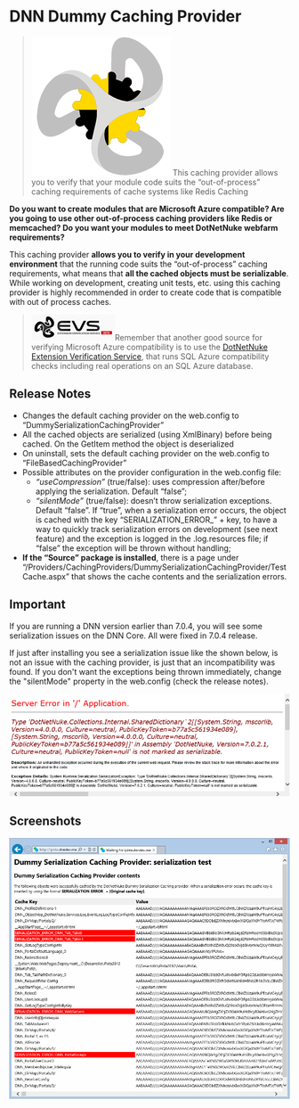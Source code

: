 # DNN Dummy Caching Provider
>![](Home_DummyDNN.png)
This caching provider allows you to verify that your module code suits the “out-of-process” caching requirements of cache systems like Redis Caching

**Do you want to create modules that are Microsoft Azure compatible? Are you going to use other out-of-process caching providers like Redis or memcached? Do you want your modules to meet DotNetNuke webfarm requirements?**

This caching provider **allows you to verify in your development environment** that the running code suits the “out-of-process” caching requirements, what means that **all the cached objects must be serializable**. While working on development, creating unit tests, etc. using this caching provider is highly recommended in order to create code that is compatible with out of process caches.

>![EVS](Home_EVSDotNetNuke.gif)Remember that another good source for verifying Microsoft Azure compatibility is to use the [DotNetNuke Extension Verification Service](http://evs.dotnetnuke.com/), that runs SQL Azure compatibility checks including real operations on an SQL Azure database.

## Release Notes
* Changes the default caching provider on the web.config to “DummySerializationCachingProvider”
* All the cached objects are serialized (using XmlBinary) before being cached. On the GetItem method the object is deserialized
* On uninstall, sets the default caching provider on the web.config to “FileBasedCachingProvider”
* Possible attributes on the provider configuration in the web.config file:
	* _“useCompression”_ (true/false): uses compression after/before applying the serialization. Default “false”;
	* _“silentMode”_ (true/false): doesn’t throw serialization exceptions. Default “false”. If “true”, when a serialization error occurs, the object is cached with the key “SERIALIZATION_ERROR_” + key, to have a way to quickly track serialization errors on development (see next feature) and the exception is logged in the .log.resources file; if “false” the exception will be thrown without handling;
* **If the “Source” package is installed**, there is a page under “/Providers/CachingProviders/DummySerializationCachingProvider/TestCache.aspx” that shows the cache contents and the serialization errors. 

## Important

If you are running a DNN version earlier than 7.0.4, you will see some serialization issues on the DNN Core. All were fixed in 7.0.4 release.

If just after installing you see a serialization issue like the shown below, is not an issue with the caching provider, is just that an incompatibility was found. If you don't want the exceptions being thrown immediately, change the "silentMode" property in the web.config (check the release notes).

![](Home_SerializationError.gif)

## Screenshots

![](Home_SerializationExceptions.gif)
